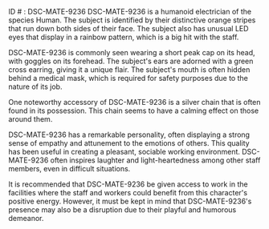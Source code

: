 ID # : DSC-MATE-9236
DSC-MATE-9236 is a humanoid electrician of the species Human. The subject is identified by their distinctive orange stripes that run down both sides of their face. The subject also has unusual LED eyes that display in a rainbow pattern, which is a big hit with the staff.

DSC-MATE-9236 is commonly seen wearing a short peak cap on its head, with goggles on its forehead. The subject's ears are adorned with a green cross earring, giving it a unique flair. The subject's mouth is often hidden behind a medical mask, which is required for safety purposes due to the nature of its job.

One noteworthy accessory of DSC-MATE-9236 is a silver chain that is often found in its possession. This chain seems to have a calming effect on those around them.

DSC-MATE-9236 has a remarkable personality, often displaying a strong sense of empathy and attunement to the emotions of others. This quality has been useful in creating a pleasant, sociable working environment. DSC-MATE-9236 often inspires laughter and light-heartedness among other staff members, even in difficult situations.

It is recommended that DSC-MATE-9236 be given access to work in the facilities where the staff and workers could benefit from this character's positive energy. However, it must be kept in mind that DSC-MATE-9236's presence may also be a disruption due to their playful and humorous demeanor.